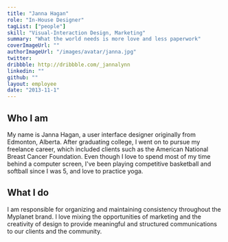 ```yaml
---
title: "Janna Hagan"
role: "In-House Designer"
tagList: ["people"]
skill: "Visual-Interaction Design, Marketing"
summary: "What the world needs is more love and less paperwork"
coverImageUrl: ""
authorImageUrl: "/images/avatar/janna.jpg"
twitter: 
dribbble: http://dribbble.com/_jannalynn
linkedin: ""
github: ""
layout: employee
date: "2013-11-1"
---
```


## Who I am

My name is Janna Hagan, a user interface designer originally from Edmonton, Alberta. After graduating college, I went on to pursue my freelance career, which included clients such as the American National Breast Cancer Foundation. Even though I love to spend most of my time behind a computer screen, I've been playing competitive basketball and softball since I was 5, and love to practice yoga.

## What I do

 I am responsible for organizing and maintaining consistency throughout the Myplanet brand. I love mixing the opportunities of marketing and the creativity of design to provide meaningful and structured communications to our clients and the community. 
